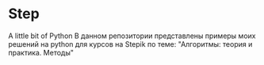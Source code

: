 # Step
A little bit of Python
В данном репозитории представлены примеры моих решений на python для курсов на Stepik по теме: "Алгоритмы: теория и практика. Методы"
